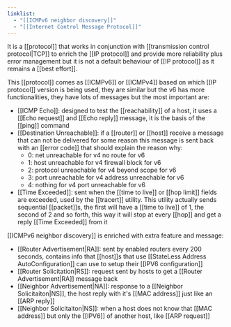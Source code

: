 ```yaml
---
linklist:
  - "[[ICMPv6 neighbor discovery]]"
  - "[[Internet Control Message Protocol]]"
---
```



It is a [[protocol]] that works in conjunction with [[transmission control protocol|TCP]] to enrich the [[IP protocol]] and provide more reliability plus error management but it is not a default behaviour of [[IP protocol]] as it remains a [[best effort]].

This [[protocol]] comes as [[ICMPv6]] or [[ICMPv4]] based on which [[IP protocol]] version is being used, they are similar but the v6 has more functionalities, they have lots of messages but the most important are:
- [[ICMP Echo]]: designed to test the [[reachability]] of a host, it uses a [[Echo request]] and [[Echo reply]] message, it is the basis of the [[ping]] command
- [[Destination Unreachable]]: if a [[router]] or [[host]] receive a message that can not be delivered for some reason this message is sent back with an [[error code]] that should explain the reason why:
	- 0: net unreachable for v4 no route for v6
	- 1: host unreachable for v4 firewall block for v6
	- 2: protocol unreachable for v4 beyond scope for v6
	- 3: port unreachable for v4 address unreachable for v6
	- 4: nothing for v4 port unreachable for v6
- [[Time Exceeded]]:  sent when the [[time to live]] or [[hop limit]] fields are exceeded, used by the [[tracert]] utility. This utility actually sends sequential [[packet]]s, the first will have a [[time to live]] of 1, the second of 2 and so forth, this way it will stop at every [[hop]] and get a reply [[Time Exceeded]] from it 

[[ICMPv6 neighbor discovery]] is enriched with extra feature and message:
- [[Router Advertisement|RA]]: sent by enabled routers every 200 seconds, contains info that [[host]]s that use [[StateLess Address AutoConfiguration]] can use to setup their [[IPV6 configuration]]
- [[Router Solicitation|RS]]: request sent by hosts to get a [[Router Advertisement|RA]] message back
- [[Neighbor Advertisement|NA]]: response to a [[Neighbor Solicitaiton|NS]], the host reply with it's [[MAC address]] just like an [[ARP reply]]
- [[Neighbor Solicitaiton|NS]]: when a host does not know that [[MAC address]] but only the [[IPV6]] of another host, like [[ARP request]]